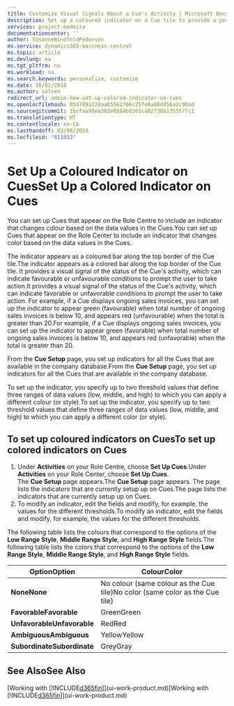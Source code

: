 ```yaml
---
title: Customize Visual Signals About a Cue's Activity | Microsoft Docs
description: Set up a coloured indicator on a Cue tile to provide a personalized visual signal of the Cue’s activity.
services: project-madeira
documentationcenter: ''
author: SusanneWindfeldPedersen
ms.service: dynamics365-business-central
ms.topic: article
ms.devlang: na
ms.tgt_pltfrm: na
ms.workload: na
ms.search.keywords: personalize, customize
ms.date: 10/01/2018
ms.author: solsen
redirect_url: admin-how-set-up-colored-indicator-on-cues
ms.openlocfilehash: 0547091220aa65562766c25fe6a06d456a2c96ad
ms.sourcegitcommit: 1bcfaa99ea302e6b84b8361ca02730b135557fc1
ms.translationtype: HT
ms.contentlocale: en-CA
ms.lasthandoff: 03/08/2019
ms.locfileid: "811933"
---
```

# <a name="set-up-a-colored-indicator-on-cues"></a><span data-ttu-id="198be-103">Set Up a Coloured Indicator on Cues</span><span class="sxs-lookup"><span data-stu-id="198be-103">Set Up a Colored Indicator on Cues</span></span>
<span data-ttu-id="198be-104">You can set up Cues that appear on the Role Centre to include an indicator that changes colour based on the data values in the Cues.</span><span class="sxs-lookup"><span data-stu-id="198be-104">You can set up Cues that appear on the Role Center to include an indicator that changes color based on the data values in the Cues.</span></span>

<span data-ttu-id="198be-105">The indicator appears as a coloured bar along the top border of the Cue tile.</span><span class="sxs-lookup"><span data-stu-id="198be-105">The indicator appears as a colored bar along the top border of the Cue tile.</span></span> <span data-ttu-id="198be-106">It provides a visual signal of the status of the Cue's activity, which can indicate favourable or unfavourable conditions to prompt the user to take action.</span><span class="sxs-lookup"><span data-stu-id="198be-106">It provides a visual signal of the status of the Cue's activity, which can indicate favorable or unfavorable conditions to prompt the user to take action.</span></span> <span data-ttu-id="198be-107">For example, if a Cue displays ongoing sales invoices, you can set up the indicator to appear green (favourable) when total number of ongoing sales invoices is below 10, and appears red (unfavourable) when the total is greater than 20.</span><span class="sxs-lookup"><span data-stu-id="198be-107">For example, if a Cue displays ongoing sales invoices, you can set up the indicator to appear green (favorable) when total number of ongoing sales invoices is below 10, and appears red (unfavorable) when the total is greater than 20.</span></span>

<span data-ttu-id="198be-108">From the **Cue Setup** page, you set up indicators for all the Cues that are available in the company database.</span><span class="sxs-lookup"><span data-stu-id="198be-108">From the **Cue Setup** page, you set up indicators for all the Cues that are available in the company database.</span></span>

<span data-ttu-id="198be-109">To set up the indicator, you specify up to two threshold values that define three ranges of data values (low, middle, and high) to which you can apply a different colour (or style).</span><span class="sxs-lookup"><span data-stu-id="198be-109">To set up the indicator, you specify up to two threshold values that define three ranges of data values (low, middle, and high) to which you can apply a different color (or style).</span></span>

## <a name="to-set-up-colored-indicators-on-cues"></a><span data-ttu-id="198be-110">To set up coloured indicators on Cues</span><span class="sxs-lookup"><span data-stu-id="198be-110">To set up colored indicators on Cues</span></span>
1. <span data-ttu-id="198be-111">Under **Activities** on your Role Centre, choose **Set Up Cues**.</span><span class="sxs-lookup"><span data-stu-id="198be-111">Under **Activities** on your Role Center, choose **Set Up Cues**.</span></span>  
   <span data-ttu-id="198be-112">The **Cue Setup** page appears.</span><span class="sxs-lookup"><span data-stu-id="198be-112">The **Cue Setup** page appears.</span></span> <span data-ttu-id="198be-113">The page lists the indicators that are currently setup up on Cues.</span><span class="sxs-lookup"><span data-stu-id="198be-113">The page lists the indicators that are currently setup up on Cues.</span></span>
2. <span data-ttu-id="198be-114">To modify an indicator, edit the fields and modify, for example, the values for the different thresholds.</span><span class="sxs-lookup"><span data-stu-id="198be-114">To modify an indicator, edit the fields and modify, for example, the values for the different thresholds.</span></span>  

<span data-ttu-id="198be-115">The following table lists the colours that correspond to the options of the **Low Range Style**, **Middle Range Style**, and **High Range Style** fields.</span><span class="sxs-lookup"><span data-stu-id="198be-115">The following table lists the colors that correspond to the options of the **Low Range Style**, **Middle Range Style**, and **High Range Style** fields.</span></span>

| <span data-ttu-id="198be-116">Option</span><span class="sxs-lookup"><span data-stu-id="198be-116">Option</span></span> | <span data-ttu-id="198be-117">Colour</span><span class="sxs-lookup"><span data-stu-id="198be-117">Color</span></span> |
| --- | --- |
| <span data-ttu-id="198be-118">**None**</span><span class="sxs-lookup"><span data-stu-id="198be-118">**None**</span></span> |<span data-ttu-id="198be-119">No colour (same colour as the Cue tile)</span><span class="sxs-lookup"><span data-stu-id="198be-119">No color (same color as the Cue tile)</span></span>|
| <span data-ttu-id="198be-120">**Favorable**</span><span class="sxs-lookup"><span data-stu-id="198be-120">**Favorable**</span></span> |<span data-ttu-id="198be-121">Green</span><span class="sxs-lookup"><span data-stu-id="198be-121">Green</span></span> |
| <span data-ttu-id="198be-122">**Unfavorable**</span><span class="sxs-lookup"><span data-stu-id="198be-122">**Unfavorable**</span></span> |<span data-ttu-id="198be-123">Red</span><span class="sxs-lookup"><span data-stu-id="198be-123">Red</span></span> |
| <span data-ttu-id="198be-124">**Ambiguous**</span><span class="sxs-lookup"><span data-stu-id="198be-124">**Ambiguous**</span></span> |<span data-ttu-id="198be-125">Yellow</span><span class="sxs-lookup"><span data-stu-id="198be-125">Yellow</span></span> |
| <span data-ttu-id="198be-126">**Subordinate**</span><span class="sxs-lookup"><span data-stu-id="198be-126">**Subordinate**</span></span> |<span data-ttu-id="198be-127">Grey</span><span class="sxs-lookup"><span data-stu-id="198be-127">Gray</span></span> |

## <a name="see-also"></a><span data-ttu-id="198be-128">See Also</span><span class="sxs-lookup"><span data-stu-id="198be-128">See Also</span></span>
<span data-ttu-id="198be-129">[Working with [!INCLUDE[d365fin](includes/d365fin_md.md)]](ui-work-product.md)</span><span class="sxs-lookup"><span data-stu-id="198be-129">[Working with [!INCLUDE[d365fin](includes/d365fin_md.md)]](ui-work-product.md)</span></span>
